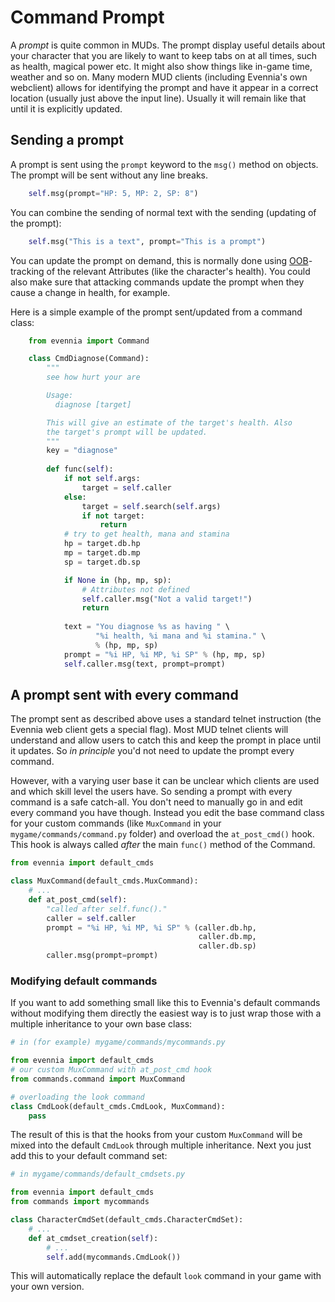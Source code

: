 # Command Prompt


A *prompt* is quite common in MUDs. The prompt display useful details about your character that you are likely to want to keep tabs on at all times, such as health, magical power etc. It might also show things like in-game time, weather and so on. Many modern MUD clients (including Evennia's own webclient) allows for identifying the prompt and have it appear in a correct location (usually just above the input line). Usually it will remain like that until it is explicitly updated. 

## Sending a prompt

A prompt is sent using the  `prompt` keyword to the `msg()` method on objects. The prompt will be sent without any line breaks. 

```python
    self.msg(prompt="HP: 5, MP: 2, SP: 8")
```
You can combine the sending of normal text with the sending (updating of the prompt):

```python
    self.msg("This is a text", prompt="This is a prompt")
```

You can update the prompt on demand, this is normally done using [OOB](../../evennia_core/system/portal/OOB)-tracking of the relevant Attributes (like the character's health). You could also make sure that attacking commands update the prompt when they cause a change in health, for example. 

Here is a simple example of the prompt sent/updated from a command class: 

```python
    from evennia import Command

    class CmdDiagnose(Command):
        """
        see how hurt your are

        Usage: 
          diagnose [target]

        This will give an estimate of the target's health. Also
        the target's prompt will be updated. 
        """ 
        key = "diagnose"
        
        def func(self):
            if not self.args:
                target = self.caller
            else:
                target = self.search(self.args)
                if not target:
                    return
            # try to get health, mana and stamina
            hp = target.db.hp
            mp = target.db.mp
            sp = target.db.sp

            if None in (hp, mp, sp):
                # Attributes not defined          
                self.caller.msg("Not a valid target!")
                return 
             
            text = "You diagnose %s as having " \
                   "%i health, %i mana and %i stamina." \
                   % (hp, mp, sp)
            prompt = "%i HP, %i MP, %i SP" % (hp, mp, sp)
            self.caller.msg(text, prompt=prompt)
```
## A prompt sent with every command

The prompt sent as described above uses a standard telnet instruction (the Evennia web client gets a special flag). Most MUD telnet clients will understand and allow users to catch this and keep the prompt in place until it updates. So *in principle* you'd not need to update the prompt every command. 

However, with a varying user base it can be unclear which clients are used and which skill level the users have. So sending a prompt with every command is a safe catch-all. You don't need to manually go in and edit every command you have though. Instead you edit the base command class for your custom commands (like `MuxCommand` in your `mygame/commands/command.py` folder) and overload the `at_post_cmd()` hook. This hook is always called *after* the main `func()` method of the Command.

```python
from evennia import default_cmds

class MuxCommand(default_cmds.MuxCommand):
    # ...
    def at_post_cmd(self):
        "called after self.func()."
        caller = self.caller        
        prompt = "%i HP, %i MP, %i SP" % (caller.db.hp, 
                                          caller.db.mp, 
                                          caller.db.sp)
        caller.msg(prompt=prompt)

```

### Modifying default commands

If you want to add something small like this to Evennia's default commands without modifying them directly the easiest way is to just wrap those with a multiple inheritance to your own base class: 

```python
# in (for example) mygame/commands/mycommands.py

from evennia import default_cmds
# our custom MuxCommand with at_post_cmd hook
from commands.command import MuxCommand

# overloading the look command
class CmdLook(default_cmds.CmdLook, MuxCommand):
    pass
```

The result of this is that the hooks from your custom `MuxCommand` will be mixed into the default `CmdLook` through multiple inheritance. Next you just add this to your default command set: 

```python
# in mygame/commands/default_cmdsets.py

from evennia import default_cmds
from commands import mycommands

class CharacterCmdSet(default_cmds.CharacterCmdSet):
    # ...
    def at_cmdset_creation(self):
        # ...
        self.add(mycommands.CmdLook())
```

This will automatically replace the default `look` command in your game with your own version. 